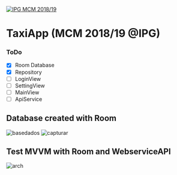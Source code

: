 <a href="http://mcm.ipg.pt"><img src="http://www.ipg.pt/website/imgs/logotipo_ipg.jpg" title="IPG(MCM)" alt="IPG MCM 2018/19"></a>

# TaxiApp (MCM 2018/19 @IPG)

### ToDo
- [x] Room Database
- [x] Repository
- [ ] LoginView
- [ ] SettingView
- [ ] MainView
- [ ] ApiService

## Database created with Room
![basedados](https://taxi-images.githubusercontent.com/2634610/51177117-ab62bc80-18b6-11e9-95c8-11c688a05cdc.PNG)
![capturar](https://taxi-images.githubusercontent.com/2634610/51178331-1d88d080-18ba-11e9-916a-f777839f66bb.PNG)


## Test MVVM with Room and WebserviceAPI
![arch](https://taxi-images.githubusercontent.com/2634610/51175082-3771e580-18b1-11e9-89a0-a46adc9ca85f.png)

